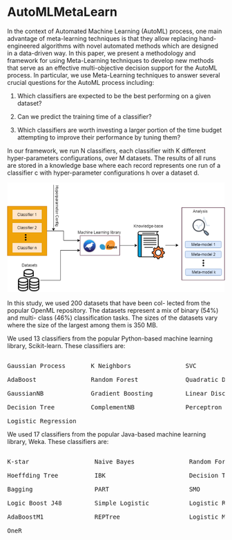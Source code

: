 # AutoMLMetaLearn

In the context of Automated
Machine Learning (AutoML) process, one main advantage of
meta-learning techniques is that they allow replacing hand-
engineered algorithms with novel automated methods which are
designed in a data-driven way. In this paper, we present a
methodology and framework for using Meta-Learning techniques
to develop new methods that serve as an effective multi-objective
decision support for the AutoML process. In particular, we use
Meta-Learning techniques to answer several crucial questions for
the AutoML process including: 

1) Which classifiers are expected to be the best performing on a given dataset? 

2) Can we predict the training time of a classifier? 

3) Which classifiers are worth investing a larger portion of the time budget attempting to improve their performance by tuning them? 


In our framework, we run N classifiers, each
classifier with K different hyper-parameters configurations,
over M datasets. The results of all runs are stored in a
knowledge base where each record represents one run of
a classifier c with hyper-parameter configurations h over a
dataset d. 

<p align="center">
  <img  src="Figures/methodology.png">
</p>

 

In this study, we used 200 datasets that have been col-
lected from the popular OpenML repository. The
datasets represent a mix of binary (54%) and multi-
class (46%) classification tasks. The sizes of the datasets
vary where the size of the largest among them is 350
MB.



We used 13 classifiers from the popular Python-based machine learning library, Scikit-learn. These classifiers are:
<pre> 
Gaussian Process       K Neighbors               SVC 

AdaBoost               Random Forest             Quadratic Discriminant Analysis 

GaussianNB             Gradient Boosting         Linear Discriminant Analysis

Decision Tree          ComplementNB              Perceptron

Logistic Regression </pre>

We used 17 classifiers from the popular Java-based machine learning library, Weka. These classifiers are: 

<pre>

K-star                  Naive Bayes               Random Forest

Hoeffding Tree          IBK                       Decision Table

Bagging                 PART                      SMO

Logic Boost J48         Simple Logistic           Logistic Regression

AdaBoostM1              REPTree                   Logistic Model Trees

OneR </pre>
